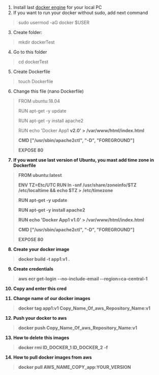 
1. Install last [docker engine](https://docs.docker.com/engine/install/) for your local PC
2. If you want to run your docker without sudo, add next command

> sudo usermod -aG docker $USER

3. Create folder:

> mkdir dockerTest

4. Go to this folder

> cd dockerTest

5. Create Dockerfile

> touch Dockerfile

6. Change this file (nano Dockerfile)

>FROM ubuntu:18.04
>
>RUN apt-get -y update
>
>RUN apt-get -y install apache2
>
>RUN echo 'Docker App1 <b>v2.0</b1>' > /var/www/html/index.html
>
>CMD ["/usr/sbin/apache2ctl", "-D", "FOREGROUND"]
>
>EXPOSE 80

7. If you want use last version of Ubuntu,  you mast add time zone in Dockerfile

>FROM ubuntu:latest
>
>ENV TZ=Etc/UTC
>RUN ln -snf /usr/share/zoneinfo/$TZ /etc/localtime && echo $TZ > /etc/timezone
>
>RUN apt-get -y update
> 
>RUN apt-get -y install apache2
>
>RUN echo 'Docker App1 <b>v1.0</b1>' > /var/www/html/index.html
>
>CMD ["/usr/sbin/apache2ctl", "-D", "FOREGROUND"]
> 
>EXPOSE 80

8. Create your docker image
> docker build -t app1:v1 .

9. Create credentials 
> aws ecr get-login --no-include-email --region=ca-central-1

10. Copy and enter this cred

11. Change name of our docker images

> docker tag app1:v1 Copy_Name_Of_aws_Repository_Name:v1

12. Push your docker to aws

>docker push Copy_Name_Of_aws_Repository_Name:v1

13. How to delete this images

> docker rmi ID_DOCKER_1 ID_DOCKER_2 -f

14. How to pull docker images from aws

> docker pull AWS_NAME_COPY_app:YOUR_VERSION
